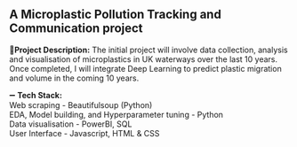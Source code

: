 ## A Microplastic Pollution Tracking and Communication project

📑**Project Description:** The initial project will involve data collection, analysis and visualisation of microplastics in UK waterways over the last 10 years. Once completed, I will integrate Deep Learning to predict plastic migration and volume in the coming 10 years.

➖ **Tech Stack:** 
<br>Web scraping - Beautifulsoup (Python)
<br>EDA, Model building, and Hyperparameter tuning - Python
<br>Data visualisation - PowerBI, SQL
<br>User Interface - Javascript, HTML & CSS
                




